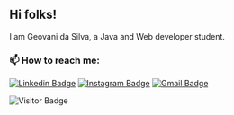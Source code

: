 ## Hi folks! 

I am Geovani da Silva, a Java and Web developer student. 


### 📫 How to reach me:

[![Linkedin Badge](https://img.shields.io/badge/-geovanisilva-blue?style=flat-square&logo=Linkedin&logoColor=white&link=https://www.linkedin.com/in/geovani-da-silva-brustolin-278600235/)](https://www.linkedin.com/in/geovani-da-silva-brustolin-278600235/)
[![Instagram Badge](https://img.shields.io/badge/-neonvision2.0-purple?style=flat-square&logo=instagram&logoColor=white&link=https://instagram.com/neonvision2.0/)](https://instagram.com/neonvision2.0)
[![Gmail Badge](https://img.shields.io/badge/-rumblycactus3@gmail.com-c14438?style=flat-square&logo=Gmail&logoColor=white&link=mailto:rumblycactus3@gmail.com)](mailto:rumblycactus3@gmail.com)


![Visitor Badge](https://visitor-badge.laobi.icu/badge?page_id=Geo-Silva.Geo-Silva)

